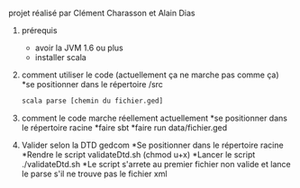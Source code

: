 projet réalisé par Clément Charasson et Alain Dias

1. prérequis
	* avoir la JVM 1.6 ou plus
	* installer scala

2. comment utiliser le code (actuellement ça ne marche pas comme ça)
	*se positionner dans le répertoire /src
	~~~~sh
	scala parse [chemin du fichier.ged]
	~~~~

2. comment le code marche réellement actuellement
  *se positionner dans le répertoire racine
  *faire sbt
  *faire run data/fichier.ged


3. Valider selon la DTD gedcom
  *Se positionner dans le répertoire racine
  *Rendre le script validateDtd.sh (chmod u+x)
  *Lancer le script ./validateDtd.sh
  *Le script s'arrete au premier fichier non valide et lance le parse s'il ne trouve pas le fichier xml
